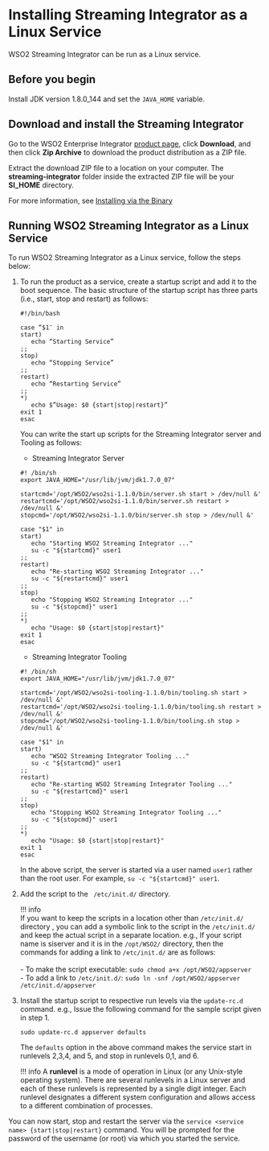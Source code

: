 # Installing Streaming Integrator as a Linux Service

WSO2 Streaming Integrator can be run as a Linux service.

## Before you begin

Install JDK version 1.8.0_144 and set the `JAVA_HOME` variable.

## Download and install the Streaming Integrator

Go to the WSO2 Enterprise Integrator [product page](https://wso2.com/integration/#), click **Download**, and then click **Zip Archive** to download the product distribution as a ZIP file.

Extract the download ZIP file to a location on your computer. The <b>streaming-integrator</b> folder inside the extracted ZIP file will be your <b>SI_HOME</b> directory.

For more information, see [Installing via the Binary](installing-si-binary.md)

## Running WSO2 Streaming Integrator as a Linux Service

To run WSO2 Streaming Integrator as a Linux service, follow the steps below:

1. To run the product as a service, create a startup script and add it to the boot sequence. The basic structure of the startup script has three parts (i.e., start, stop and restart) as follows:

    ```
    #!/bin/bash
      
    case “$1″ in
    start)
       echo “Starting Service”
    ;;
    stop)
       echo “Stopping Service”
    ;;
    restart)
       echo “Restarting Service”
    ;;
    *)
       echo $”Usage: $0 {start|stop|restart}”
    exit 1
    esac
    ```
   
   You can write the start up scripts for the Streaming Integrator server and Tooling as follows:
   
   - Streaming Integrator Server
   
    ```    
    #! /bin/sh
    export JAVA_HOME="/usr/lib/jvm/jdk1.7.0_07"
     
    startcmd='/opt/WSO2/wso2si-1.1.0/bin/server.sh start > /dev/null &'
    restartcmd='/opt/WSO2/wso2si-1.1.0/bin/server.sh restart > /dev/null &'
    stopcmd='/opt/WSO2/wso2si-1.1.0/bin/server.sh stop > /dev/null &'
     
    case "$1" in
    start)
       echo "Starting WSO2 Streaming Integrator ..."
       su -c "${startcmd}" user1
    ;;
    restart)
       echo "Re-starting WSO2 Streaming Integrator ..."
       su -c "${restartcmd}" user1
    ;;
    stop)
       echo "Stopping WSO2 Streaming Integrator ..."
       su -c "${stopcmd}" user1
    ;;
    *)
       echo "Usage: $0 {start|stop|restart}"
    exit 1
    esac
    ```
    - Streaming Integrator Tooling
    
    ```    
    #! /bin/sh
    export JAVA_HOME="/usr/lib/jvm/jdk1.7.0_07"
     
    startcmd='/opt/WSO2/wso2si-tooling-1.1.0/bin/tooling.sh start > /dev/null &'
    restartcmd='/opt/WSO2/wso2si-tooling-1.1.0/bin/tooling.sh restart > /dev/null &'
    stopcmd='/opt/WSO2/wso2si-tooling-1.1.0/bin/tooling.sh stop > /dev/null &'
     
    case "$1" in
    start)
       echo "WSO2 Streaming Integrator Tooling ..."
       su -c "${startcmd}" user1
    ;;
    restart)
       echo "Re-starting WSO2 Streaming Integrator Tooling ..."
       su -c "${restartcmd}" user1
    ;;
    stop)
       echo "Stopping WSO2 Streaming Integrator Tooling ..."
       su -c "${stopcmd}" user1
    ;;
    *)
       echo "Usage: $0 {start|stop|restart}"
    exit 1
    esac
    ```
   
   In the above script, the server is started via a user named `user1` rather than the root user. For example, `su -c "${startcmd}" user1`.
   
2. Add the script to the ` /etc/init.d/` directory.

    !!! info       
        If you want to keep the scripts in a location other than `/etc/init.d/` directory , you can add a symbolic link to the script in the `/etc/init.d/` and keep the actual script in a separate location. e.g., If your script name is siserver and it is in the `/opt/WSO2/` directory, then the commands for adding a link to `/etc/init.d/` are as follows:<br/><br/>
        - To make the script executable: `sudo chmod a+x /opt/WSO2/appserver`<br/>
        - To add a link to `/etc/init.d/`: `sudo ln -snf /opt/WSO2/appserver /etc/init.d/appserver`
        
3. Install the startup script to respective run levels via the `update-rc.d` command. e.g., Issue the following command for the sample script given in step 1.

    `sudo update-rc.d appserver defaults`
    
    The `defaults` option in the above command makes the service start in runlevels 2,3,4, and 5, and stop in runlevels 0,1, and 6.
    
    !!! info
        A **runlevel**  is a mode of operation in Linux (or any Unix-style operating system). There are several runlevels in a Linux server and each of these runlevels is represented by a single digit integer. Each runlevel designates a different system configuration and allows access to a different combination of processes.
        
You can now start, stop and restart the server via the `service <service name> {start|stop|restart}` command. You will be prompted for the password of the username (or root) via which you started the service.   